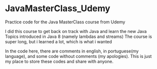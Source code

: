 # JavaMasterClass_Udemy
Practice code for the Java MasterClass course from Udemy

I did this course to get back on track with Java and learn the new Java Topics introduced in Java 8 (namely lambdas and streams)
The course is super long, but i learned a lot, which is what i wanted

In the code here, there are comments in english, in portuguese(my language), and some code without comments (my apologies). This is just my place to store these codes and share with anyone.
